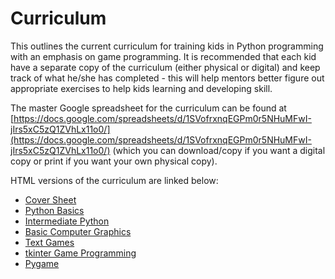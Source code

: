 # Curriculum

This outlines the current curriculum for training kids in Python programming with an emphasis on game programming.
It is recommended that each kid have a separate copy of the curriculum (either physical or digital) and keep
track of what he/she has completed - this will help mentors better figure out appropriate exercises to help
kids learning and developing skill.

The master Google spreadsheet for the curriculum can be found at [https://docs.google.com/spreadsheets/d/1SVofrxnqEGPm0r5NHuMFwI-jIrs5xC5zQ1ZVhLx11o0/](https://docs.google.com/spreadsheets/d/1SVofrxnqEGPm0r5NHuMFwI-jIrs5xC5zQ1ZVhLx11o0/)
(which you can download/copy if you want a digital copy or print if you want your own physical copy).

HTML versions of the curriculum are linked below:
- [Cover Sheet](Cover%20Sheet.html)
- [Python Basics](Python%20Basics.html)
- [Intermediate Python](Intermediate%20Python.html)
- [Basic Computer Graphics](Basic%20Computer%20Graphics.html)
- [Text Games](Text%20Games.html)
- [tkinter Game Programming](tkinter%20Game%20Programming.html)
- [Pygame](Pygame.html)
